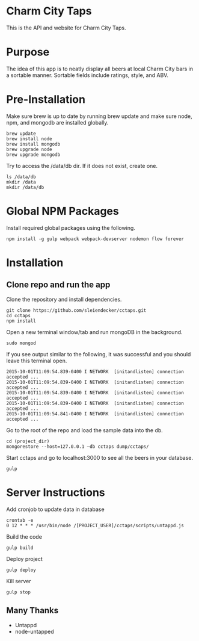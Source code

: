# Charm City Taps
This is the API and website for Charm City Taps.

# Purpose
The idea of this app is to neatly display all beers at local Charm City bars in a sortable manner.
Sortable fields include ratings, style, and ABV.


# Pre-Installation
Make sure brew is up to date by running brew update and make sure node, npm, and mongodb are installed globally.
```unix
brew update
brew install node
brew install mongodb
brew upgrade node
brew upgrade mongodb
```

Try to access the /data/db dir. If it does not exist, create one.
 ```unix
 ls /data/db
 mkdir /data
 mkdir /data/db
 ```

# Global NPM Packages
Install required global packages using the following.
```unix
npm install -g gulp webpack webpack-devserver nodemon flow forever
```

# Installation

## Clone repo and run the app
Clone the repository and install dependencies.
```unix
git clone https://github.com/sleiendecker/cctaps.git
cd cctaps
npm install
```
Open a new terminal window/tab and run mongoDB in the background.
```unix
sudo mongod
```

If you see output similar to the following, it was successful and you should leave this terminal open.
```unix
2015-10-01T11:09:54.839-0400 I NETWORK  [initandlisten] connection accepted ...
2015-10-01T11:09:54.839-0400 I NETWORK  [initandlisten] connection accepted ...
2015-10-01T11:09:54.839-0400 I NETWORK  [initandlisten] connection accepted ...
2015-10-01T11:09:54.839-0400 I NETWORK  [initandlisten] connection accepted ...
2015-10-01T11:09:54.841-0400 I NETWORK  [initandlisten] connection accepted ...
```

Go to the root of the repo and load the sample data into the db.
```unix
cd (project_dir)
mongorestore --host=127.0.0.1 —db cctaps dump/cctaps/
```
Start cctaps and go to localhost:3000 to see all the beers in your database.
```unix
gulp
```

# Server Instructions
Add cronjob to update data in database
```unix
crontab -e
0 12 * * * /usr/bin/node /[PROJECT_USER]/cctaps/scripts/untappd.js
```

Build the code
```unix
gulp build
```

Deploy project
```unix
gulp deploy
```

Kill server
```unix
gulp stop
```

## Many Thanks
* Untappd
* node-untapped
